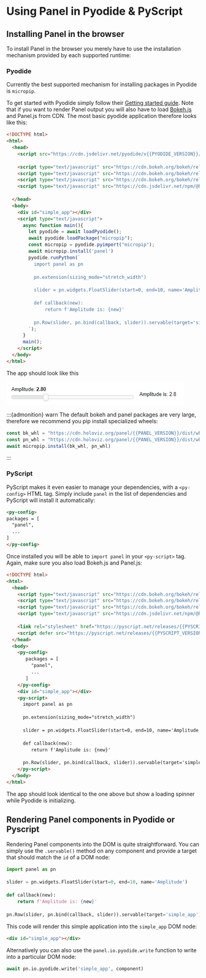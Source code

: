 # Using Panel in Pyodide & PyScript

## Installing Panel in the browser

To install Panel in the browser you merely have to use the installation mechanism provided by each supported runtime:

### Pyodide

Currently the best supported mechanism for installing packages in Pyodide is `micropip`.

To get started with Pyodide simply follow their [Getting started guide](https://pyodide.org/en/stable/usage/quickstart.html). Note that if you want to render Panel output you will also have to load [Bokeh.js](https://docs.bokeh.org/en/2.4.1/docs/first_steps/installation.html#install-bokehjs:~:text=Installing%20standalone%20BokehJS%C2%B6) and Panel.js from CDN. The most basic pyodide application therefore looks like this:

```html
<!DOCTYPE html>
<html>
  <head>
    <script src="https://cdn.jsdelivr.net/pyodide/v{{PYODIDE_VERSION}}/full/pyodide.js"></script>

    <script type="text/javascript" src="https://cdn.bokeh.org/bokeh/release/bokeh-{{BOKEH_VERSION}}.js"></script>
    <script type="text/javascript" src="https://cdn.bokeh.org/bokeh/release/bokeh-widgets-{{BOKEH_VERSION}}.min.js"></script>
    <script type="text/javascript" src="https://cdn.bokeh.org/bokeh/release/bokeh-tables-{{BOKEH_VERSION}}.min.js"></script>
    <script type="text/javascript" src="https://cdn.jsdelivr.net/npm/@holoviz/panel@{{PANEL_VERSION}}/dist/panel.min.js"></script>

  </head>
  <body>
    <div id="simple_app"></div>
    <script type="text/javascript">
      async function main(){
        let pyodide = await loadPyodide();
        await pyodide.loadPackage("micropip");
        const micropip = pyodide.pyimport("micropip");
        await micropip.install('panel')
        pyodide.runPython(`
          import panel as pn

          pn.extension(sizing_mode="stretch_width")

          slider = pn.widgets.FloatSlider(start=0, end=10, name='Amplitude')

          def callback(new):
              return f'Amplitude is: {new}'

          pn.Row(slider, pn.bind(callback, slider)).servable(target='simple_app');
	    `);
      }
      main();
    </script>
  </body>
</html>
```

The app should look like this

![Panel Pyodide App](../../_static/images/pyodide_app_simple.png)

:::{admonition} warn
The default bokeh and panel packages are very large, therefore we recommend you pip install specialized wheels:

```javascript
const bk_whl = "https://cdn.holoviz.org/panel/{{PANEL_VERSION}}/dist/wheels/bokeh-{{BOKEH_VERSION}}-py3-none-any.whl"
const pn_whl = "https://cdn.holoviz.org/panel/{{PANEL_VERSION}}/dist/wheels/panel-{{PANEL_VERSION}}-py3-none-any.whl"
await micropip.install(bk_whl, pn_whl)
```
:::

### PyScript

PyScript makes it even easier to manage your dependencies, with a `<py-config>` HTML tag. Simply include `panel` in the list of dependencies and PyScript will install it automatically:

```html
<py-config>
packages = [
  "panel",
  ...
]
</py-config>
```

Once installed you will be able to `import panel` in your `<py-script>` tag. Again, make sure you also load Bokeh.js and Panel.js:

```html
<!DOCTYPE html>
<html>
  <head>
    <script type="text/javascript" src="https://cdn.bokeh.org/bokeh/release/bokeh-{{BOKEH_VERSION}}.js"></script>
    <script type="text/javascript" src="https://cdn.bokeh.org/bokeh/release/bokeh-widgets-{{BOKEH_VERSION}}.min.js"></script>
    <script type="text/javascript" src="https://cdn.bokeh.org/bokeh/release/bokeh-tables-{{BOKEH_VERSION}}.min.js"></script>
    <script type="text/javascript" src="https://cdn.jsdelivr.net/npm/@holoviz/panel@{{PANEL_VERSION}}/dist/panel.min.js"></script>

    <link rel="stylesheet" href="https://pyscript.net/releases/{{PYSCRIPT_VERSION}}/pyscript.css" />
    <script defer src="https://pyscript.net/releases/{{PYSCRIPT_VERSION}}/pyscript.js"></script>
  </head>
  <body>
    <py-config>
       packages = [
         "panel",
         ...
       ]
    </py-config>
    <div id="simple_app"></div>
    <py-script>
      import panel as pn

      pn.extension(sizing_mode="stretch_width")

      slider = pn.widgets.FloatSlider(start=0, end=10, name='Amplitude')

      def callback(new):
         return f'Amplitude is: {new}'

      pn.Row(slider, pn.bind(callback, slider)).servable(target='simple_app');
    </py-script>
  </body>
</html>
```

The app should look identical to the one above but show a loading spinner while Pyodide is initializing.

## Rendering Panel components in Pyodide or Pyscript

Rendering Panel components into the DOM is quite straightforward. You can simply use the `.servable()` method on any component and provide a target that should match the `id` of a DOM node:

```python
import panel as pn

slider = pn.widgets.FloatSlider(start=0, end=10, name='Amplitude')

def callback(new):
    return f'Amplitude is: {new}'

pn.Row(slider, pn.bind(callback, slider)).servable(target='simple_app');
```

This code will render this simple application into the `simple_app` DOM node:

```html
<div id="simple_app"></div>
```

Alternatively you can also use the `panel.io.pyodide.write` function to write into a particular DOM node:

```python
await pn.io.pyodide.write('simple_app', component)
```
